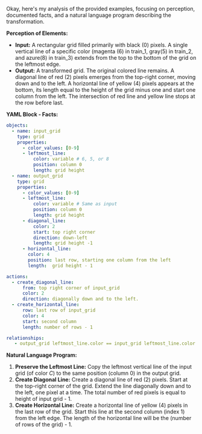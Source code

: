 Okay, here's my analysis of the provided examples, focusing on perception, documented facts, and a natural language program describing the transformation.

**Perception of Elements:**

*   **Input:**  A rectangular grid filled primarily with black (0) pixels. A single vertical line of a specific color (magenta (6) in train\_1, gray(5) in train\_2, and azure(8) in train\_3) extends from the top to the bottom of the grid on the leftmost edge.
*   **Output:** A transformed grid. The original colored line remains. A diagonal line of red (2) pixels emerges from the top-right corner, moving down and to the left. A horizontal line of yellow (4) pixels appears at the bottom, its length equal to the height of the grid minus one and start one column from the left. The intersection of red line and yellow line stops at the row before last.

**YAML Block - Facts:**


```yaml
objects:
  - name: input_grid
    type: grid
    properties:
      - color_values: [0-9]
      - leftmost_line:
          color: variable # 6, 5, or 8
          position: column 0
          length: grid height
  - name: output_grid
    type: grid
    properties:
      - color_values: [0-9]
      - leftmost_line:
          color: variable # Same as input
          position: column 0
          length: grid height
      - diagonal_line:
          color: 2
          start: top right corner
          direction: down-left
          length: grid height -1
      - horizontal_line:
        color: 4
        position: last row, starting one column from the left
        length:  grid height - 1

actions:
  - create_diagonal_line:
      from: top right corner of input_grid
      color: 2
      direction: diagonally down and to the left.
  - create_horizontal_line:
      row: last row of input_grid
      color: 4
      start: second column
      length: number of rows - 1

relationships:
   - output_grid leftmost_line.color == input_grid leftmost_line.color
```


**Natural Language Program:**

1.  **Preserve the Leftmost Line:** Copy the leftmost vertical line of the input grid (of color *C*) to the same position (column 0) in the output grid.
2.  **Create Diagonal Line:** Create a diagonal line of red (2) pixels. Start at the top-right corner of the grid. Extend the line diagonally down and to the left, one pixel at a time. The total number of red pixels is equal to height of input grid - 1.
3.  **Create Horizontal Line:** Create a horizontal line of yellow (4) pixels in the last row of the grid. Start this line at the second column (index 1) from the left edge. The length of the horizontal line will be the (number of rows of the grid) - 1.
